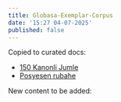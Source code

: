 ```yaml
---
title: Globasa-Exemplar-Corpus
date: '15:27 04-07-2025'
published: false
---
```


Copied to curated docs:

- [150 Kanonli Jumle](https://www.reddit.com/r/Globasa/comments/rhdozj/150_canonical_sentences/)
- [Posyesen rubahe](https://www.youtube.com/watch?v=smXNU3IW0Bk)

New content to be added: